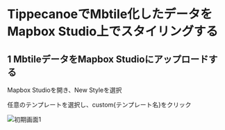 # TippecanoeでMbtile化したデータをMapbox Studio上でスタイリングする

## 1 MbtileデータをMapbox Studioにアップロードする

Mapbox Studioを開き、New Styleを選択

任意のテンプレートを選択し、custom{テンプレート名}をクリック

![初期画面1](https://user-images.githubusercontent.com/72395572/146738996-426a5ff1-47b3-47a5-ba93-0ffb5d950e21.jpg)

